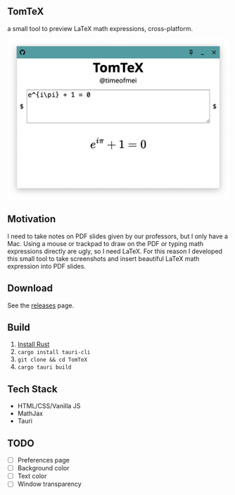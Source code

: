 TomTeX
---

a small tool to preview LaTeX math expressions, cross-platform.

![](preview/preview.png)

## Motivation

I need to take notes on PDF slides given by our professors, but I only have a Mac. Using a mouse or trackpad to draw on the PDF or typing math expressions directly are ugly, so I need LaTeX. For this reason I developed this small tool to take screenshots and insert beautiful LaTeX math expression into PDF slides.

## Download

See the [releases](https://github.com/timeofmei/TomTeX/releases) page.

## Build

1. [Install Rust](https://www.rust-lang.org/tools/install)
2. `cargo install tauri-cli`
3. `git clone && cd TomTeX`
4. `cargo tauri build`

## Tech Stack

- HTML/CSS/Vanilla JS
- MathJax
- Tauri

## TODO

- [ ] Preferences page
- [ ] Background color
- [ ] Text color
- [ ] Window transparency
